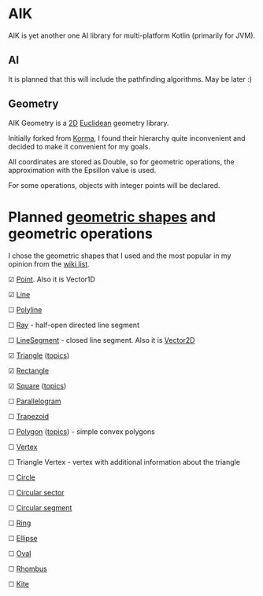 # AIK

AIK is yet another one AI library for multi-platform Kotlin (primarily for JVM).

## AI

It is planned that this will include the pathfinding algorithms. May be later :)

## Geometry

AIK Geometry is a [2D](https://en.wikipedia.org/wiki/Two-dimensional_space) [Euclidean](https://en.wikipedia.org/wiki/Euclidean_geometry) geometry library.

Initially forked from [Korma](https://github.com/korlibs/korma), I found their hierarchy quite inconvenient and decided to make it convenient for my goals.

All coordinates are stored as Double, so for geometric operations, the approximation with the Epsillon value is used.

For some operations, objects with integer points will be declared.

# Planned [geometric shapes](https://en.wikipedia.org/wiki/Geometric_shape) and geometric operations

I chose the geometric shapes that I used and the most popular in my opinion from the [wiki list](https://en.wikipedia.org/wiki/List_of_two-dimensional_geometric_shapes).

☑ [Point](https://en.wikipedia.org/wiki/Point_(geometry)). Also it is Vector1D

☑ [Line](https://en.wikipedia.org/wiki/Line_(geometry))

☐ [Polyline](https://en.wikipedia.org/wiki/Polygonal_chain)

☐ [Ray](https://en.wikipedia.org/wiki/Line_(geometry)#Ray) - half-open directed line segment

☐ [LineSegment](https://en.wikipedia.org/wiki/Line_segment) - closed line segment.  Also it is [Vector2D](https://en.wikipedia.org/wiki/Euclidean_vector)

☑ [Triangle](https://en.wikipedia.org/wiki/Triangle) ([topics](https://en.wikipedia.org/wiki/List_of_triangle_topics))

☑ [Rectangle](https://en.wikipedia.org/wiki/Rectangle)

☑ [Square](https://en.wikipedia.org/wiki/Square_(geometry)) ([topics](https://en.wikipedia.org/wiki/List_of_circle_topics))

☐ [Parallelogram](https://en.wikipedia.org/wiki/Parallelogram)

☐ [Trapezoid](https://en.wikipedia.org/wiki/Trapezoid)

☐ [Polygon](https://en.wikipedia.org/wiki/Polygon) ([topics](https://en.wikipedia.org/wiki/List_of_polygons,_polyhedra_and_polytopes)) - simple convex polygons

☐ [Vertex](https://en.wikipedia.org/wiki/Vertex_(geometry))

☐ Triangle Vertex - vertex with additional information about the triangle

☐ [Circle](https://en.wikipedia.org/wiki/Circle)

☐ [Circular sector](https://en.wikipedia.org/wiki/Circular_sector)

☐ [Circular segment](https://en.wikipedia.org/wiki/Circular_segment)

☐ [Ring](https://en.wikipedia.org/wiki/Annulus_(mathematics))

☐ [Ellipse](https://en.wikipedia.org/wiki/Ellipse)

☐ [Oval](https://en.wikipedia.org/wiki/Oval)

☐ [Rhombus](https://en.wikipedia.org/wiki/Rhombus)

☐ [Kite](https://en.wikipedia.org/wiki/Kite_(geometry))


